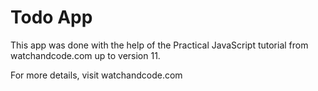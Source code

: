 Todo App
============================

This app was done with the help of the Practical JavaScript tutorial from watchandcode.com up to version 11.

For more details, visit watchandcode.com